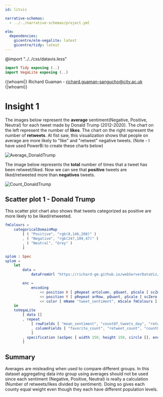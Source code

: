 ```yaml
---
id: litvis

narrative-schemas:
  - ../../narrative-schemas/project.yml

elm:
  dependencies:
    gicentre/elm-vegalite: latest
    gicentre/tidy: latest
---
```


@import "../../css/datavis.less"

```elm {l=hidden}
import Tidy exposing (..)
import VegaLite exposing (..)
```

{(whoami|}
Richard Guaman - richard.guaman-sangucho@city.ac.uk
{|whoami)}

# Insight 1

The images below represent the **average** sentiment(Negative, Positive, Neutral) for each tweet made by Donald Trump (2012-2020).
The chart on the left represent the number of **likes**. The chart on the right represent the number of **retweets**.
At fist saw, this visualization shows that people on average are more likely to "like" and "retweet" negative tweets. (Note - I have used PowerBi to create these charts below)

![Average_DonaldTrump](img/Average_DonaldTrump.PNG)

The image below represents the **total** number of times that a tweet has been retweet/liked.
Now we can see that **positive** tweets are liked/retweeted more than **negatives** tweets.

![Count_DonaldTrump](img/Count_DonaldTrump.PNG)

## Scatter plot 1 - Donald Trump

This scatter plot chart also shows that tweets categorized as positive are more likely to be liked/retweeted.

```elm {l=hidden}
fmColours =
    categoricalDomainMap
        [ ( "Positive", "rgb(8,146,208)" )
        , ( "Negative", "rgb(247,109,47)" )
        , ( "Neutral", "Grey" )
        ]
```

```elm {v }
splom : Spec
splom =
    let
        data =
            dataFromUrl "https://richard-gm.github.io/webServerDataViz/DonaldTrump_Daily_Updated.csv"

        enc =
            encoding
                << position X [ pRepeat arColumn, pQuant, pScale [ scZero True ] ]
                << position Y [ pRepeat arRow, pQuant, pScale [ scZero True ] ]
                << color [ mName "tweet_sentiment", mScale fmColours ]
    in
    toVegaLite
        [ data []
        , repeat
            [ rowFields [ "mean_sentiment", "countOf_tweets_day", "retweet_count", "favorite_count" ]
            , columnFields [ "favorite_count", "retweet_count", "countOf_tweets_day", "mean_sentiment" ]
            ]
        , specification (asSpec [ width 150, height 150, circle [], enc [] ])
        ]
```

## Summary

Averages are misleading when used to compare different groups. In this dataset aggregating data into group using averages should not be used since each sentiment (Negative, Positive, Neutral) is really a calculation (Number of retweets/likes divided by sentiment). Doing so gives each county equal weight even though they each have different population levels.
